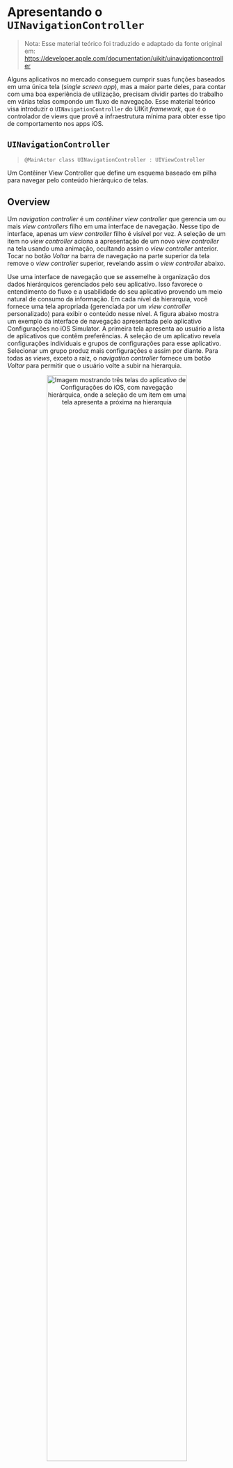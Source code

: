 # Apresentando o `UINavigationController`

> Nota: Esse material teórico foi traduzido e adaptado da fonte original em: https://developer.apple.com/documentation/uikit/uinavigationcontroller

Alguns aplicativos no mercado conseguem cumprir suas funções baseados em uma única tela (_single screen app_), mas a maior parte deles, para contar com uma boa experiência de utilização, precisam dividir partes do trabalho em várias telas compondo um fluxo de navegação. Esse material teórico visa introduzir o `UINavigationController` do UIKit _framework_, que é o controlador de views que provê a infraestrutura mínima para obter esse tipo de comportamento nos apps iOS.

## `UINavigationController`

>`@MainActor class UINavigationController : UIViewController`

Um Contêiner View Controller que define um esquema baseado em pilha para navegar pelo conteúdo hierárquico de telas.

## Overview

Um _navigation controller_ é um _contêiner view controller_ que gerencia um ou mais _view controllers_ filho em uma interface de navegação. Nesse tipo de interface, apenas um _view controller_ filho é visível por vez. A seleção de um item no _view controller_ aciona a apresentação de um novo _view controller_ na tela usando uma animação, ocultando assim o _view controller_ anterior. Tocar no botão _Voltar_ na barra de navegação na parte superior da tela remove o _view controller_ superior, revelando assim o _view controller_ abaixo.

Use uma interface de navegação que se assemelhe à organização dos dados hierárquicos gerenciados pelo seu aplicativo. Isso favorece o entendimento do fluxo e a usabilidade do seu aplicativo provendo um meio natural de consumo da informação. Em cada nível da hierarquia, você fornece uma tela apropriada (gerenciada por um _view controller_ personalizado) para exibir o conteúdo nesse nível. A figura abaixo mostra um exemplo da interface de navegação apresentada pelo aplicativo Configurações no iOS Simulator. A primeira tela apresenta ao usuário a lista de aplicativos que contêm preferências. A seleção de um aplicativo revela configurações individuais e grupos de configurações para esse aplicativo. Selecionar um grupo produz mais configurações e assim por diante. Para todas as _views_, exceto a raiz, o _navigation controller_ fornece um botão _Voltar_ para permitir que o usuário volte a subir na hierarquia.

<p align="center">
<img alt="Imagem mostrando três telas do aplicativo de Configurações do iOS, com navegação hierárquica, onde a seleção de um item em uma tela apresenta a próxima na hierarquia" src="https://github.com/zup-academy/materiais-publicos-treinamentos/blob/main/explorando-o-mundo-ios/imagens/navigation-controllers-teoria-imagem-exemplo-interface-com-navegacao.jpg?raw=true" width="80%"/>
</p>

Um objeto de _navigation controller_ gerencia seus _view controllers_ filho usando um _array_, conhecido como pilha de navegação _(navigation stack)_. O primeiro _view controller_ no array é o _root view controller_ e representa a parte inferior da pilha (base da pilha). O último _view controller_ no array é o item mais alto da pilha e representa o _view controller_ que está sendo exibido no momento _(top view controller)_. Você adiciona e remove _view controllers_ da pilha usando _segues_ ou usando os métodos da classe `UINavigationController`. O usuário também pode remover o _view controller_ superior usando o botão _Voltar_ na barra de navegação ou usando um gesto de deslizar na borda esquerda.

O _navigation controller_ gerencia a barra de navegação na parte superior da interface e uma barra de ferramentas opcional na parte inferior da interface. A barra de navegação está sempre presente e é gerenciada pelo próprio _navigation controller_, que atualiza a barra de navegação apropriadamente usando o conteúdo fornecido por seus _view controllers_ filho. Quando a propriedade `isToolbarHidden` é `false`, o _navigation controller_ atualiza a barra de ferramentas de forma semelhante com o conteúdo fornecido pelo _view controller_ superior (exibido no momento).

<p align="center">
<img alt="Imagem mostrando um diagrama exemplificando a gestão das views para tab bar e view com o conteúdo do controlador atualmente visível por parte do navigation controller" src="https://github.com/zup-academy/materiais-publicos-treinamentos/blob/main/explorando-o-mundo-ios/imagens/navigation-controllers-teoria-imagem-estrutura-views-navigation-controller.jpeg?raw=true" width="70%"/>
</p>

A figura abaixo mostra os relacionamentos entre o _navigation controller_ e os objetos que ele gerencia. Use as propriedades especificadas do _navigation controller_ para acessar esses objetos.

<p align="center">
<img alt="Imagem mostrando um diagrama contendo o navigation controller e seus objetos de view controllers, navigation bar e toolbar" src="https://github.com/zup-academy/materiais-publicos-treinamentos/blob/main/explorando-o-mundo-ios/imagens/navigation-controllers-teoria-imagem-navigation-controller-e-seus-objetos.jpeg?raw=true" width="80%"/>
</p>

## Views do Navigation Controller

Um _navigation controller_ é um _contêiner view controller_, ou seja, ele incorpora o conteúdo de outros _view controllers_ dentro de si mesmo. Você acessa a _view_ de um _navigation controller_ a partir de sua propriedade `view`. Essa _view_ compreende a barra de navegação, uma barra de ferramentas opcional e a _view_ de conteúdo, correspondente à _view_ do _view controller_ superior. A figura abaixo mostra como essas _views_ são montadas para apresentar a interface de navegação geral. (Nesta figura, a interface de navegação é ainda incorporada dentro de uma interface de tab bar como veremos adiante neste treino.) Embora o conteúdo da barra de navegação e as _views_ da barra de ferramentas mudem, as próprias _views_ não mudam. A única _view_ que realmente muda é a _view_ de conteúdo, que apresenta a _view_ personalizada fornecida pelo _view controller_ mais alto na pilha de navegação no momento.

<p align="center">
<img alt="Imagem mostrando um modelo com a composição de views desde a view do view controller apresentado no momento, até as views de base do navigation controller, um possível controlador de tabs e a window do UIKit" src="https://github.com/zup-academy/materiais-publicos-treinamentos/blob/main/explorando-o-mundo-ios/imagens/navigation-controllers-teoria-imagem-hierarquia-de-views-do-navigation.jpg?raw=true" width="80%"/>
</p>

O _navigation controller_ gerencia a criação, configuração e exibição da barra de navegação e da barra de ferramentas de navegação opcional. É permitido personalizar as propriedades relacionadas à aparência da barra de navegação, mas não é recomendável que você altere seus frames, bounds ou alfa diretamente. Se você criar subclasses de `UINavigationBar`, deverá inicializar seu _navigation controller_ usando o método `init(navigationBarClass:toolbarClass:)`. Para ocultar ou mostrar a barra de navegação, use a propriedade `isNavigationBarHidden` ou o método `setNavigationBarHidden(_:animated:)`.

Um _navigation controller_ cria o conteúdo da barra de navegação dinamicamente usando os objetos de item de navegação (instâncias da classe `UINavigationItem`) associados aos _view controllers_ na pilha de navegação. Para personalizar a aparência geral de uma barra de navegação, use as APIs `UIAppearance`. Para alterar o conteúdo da barra de navegação, você deve, portanto, configurar os itens de navegação (`navigationItem`) de seus _view controllers_ personalizados.

<p align="center">
<img alt="Imagem mostrando um modelo de classes explicando a relação do navigation controller para com sua ui navigation bar e por sua vez do view controller apresentado para com seu navigation item, que serve de repositório para a informação que deve ser apresentada na barra de navegação quando da sua apresentação" src="https://github.com/zup-academy/materiais-publicos-treinamentos/blob/main/explorando-o-mundo-ios/imagens/navigation-controllers-teoria-imagem-modelo-classes-navigation-bar.jpeg?raw=true" width="80%"/>
</p>

## Atualizando a barra de navegação

Cada vez que o _view controller_ no topo da _stack_ é alterado, o _navigation controller_ atualiza a barra de navegação de acordo. Especificamente, o _navigation controller_ atualiza os itens do botão da barra exibidos em cada uma das três posições da barra de navegação: esquerda, central e direita. Os itens de botão da barra de navegação são instâncias da classe `UIBarButtonItem`. Você pode criar itens com conteúdo personalizado ou criar itens de sistema padrão, dependendo de suas necessidades.

A tonalidade da barra de navegação é controlada pelas propriedades da própria barra de navegação. Use a propriedade `tintColor` para alterar a cor dos itens na barra e use a propriedade `barTintColor` para alterar a cor da própria barra. As barras de navegação não herdam sua cor do _view controller_ exibido no momento.

### O item à esquerda na barra de navegação

Para todos, exceto o _root view controller_ na pilha de navegação, o item no canto esquerdo da barra de navegação fornece navegação de volta ao _view controller_ anterior. O conteúdo deste botão mais à esquerda é determinado da seguinte forma:

* Se o novo _view controller_ no topo da _stack_ tiver um item de botão personalizado para a esquerda da barra _(left bar button item)_, esse item será exibido. Para especificar um item de botão personalizado, defina a propriedade `leftBarButtonItem` do `navigationItem` do _view controller_.

* Se o _view controller_ no topo da _stack_ não tiver um item de botão personalizado para a esquerda da barra _(left bar button item)_, mas o item de navegação do _view controller_ anterior tiver um objeto em sua propriedade `backBarButtonItem`, a barra de navegação exibirá esse item.

* Se um item de botão personalizado não for especificado por nenhum dos _view controllers_, um botão _Voltar_ padrão será usado e seu título será definido como o valor da propriedade `title` do _view controller_ anterior, ou seja, o _view controller_ um nível abaixo na _stack_. (Se houver apenas um _view controller_ na pilha de navegação, nenhum botão _Voltar_ será exibido.)

>**Nota:** Nos casos em que o título de um botão _Voltar_ é muito longo para caber no espaço disponível, a barra de navegação pode substituir o título real do botão pela string `“Voltar”`. A barra de navegação faz isso apenas se o botão _Voltar_ for fornecido pelo _view controller_ anterior. Se o novo _view controller_ no topo da _stack_ tiver um item de botão personalizado para a barra à esquerda — um objeto na propriedade `leftBarButtonItem` ou `leftBarButtonItems` de seu item de navegação — a barra de navegação não altera o título do botão.

### O item central

O _navigation controller_ atualiza o centro da barra de navegação da seguinte forma:

* Se o novo _view controller_ no topo da _stack_ tiver uma _view_ de título personalizada, a barra de navegação exibirá essa _view_ no lugar da _view_ de título padrão. Para especificar uma _view_ de título personalizada, defina a propriedade `titleView` do item de navegação do _view controller_ (`navigationItem`).

* Se nenhuma _view_ de título personalizada for definida, a barra de navegação exibirá um _label_ contendo o título padrão do _view controller_. A string para esse _label_ geralmente é obtida da propriedade `title` do próprio _view controller_. Se você deseja exibir um título diferente daquele associado ao _view controller_, defina a propriedade `title` do item de navegação do _view controller_ (`navigationItem`).

### O item à direita na barra de navegação

O _view controller_ atualiza o lado direito da barra de navegação da seguinte forma:

* Se o novo _view controller_ no topo da _stack_ tiver um item personalizado de botão para a direita da barra, esse item será exibido. Para especificar um item personalizado do botão da barra à direita, defina a propriedade `rightBarButtonItem` do item de navegação do _view controller_.

* Se nenhum item de botão personalizado para a barra à direita for especificado, a barra de navegação não exibirá nada no lado direito da barra.

### Composição do navigation item

<p align="center">
<img alt="Imagem mostrando um modelo de classes expandido explicando a relação do navigation controller para com sua ui navigation bar e por sua vez do view controller apresentado para com seu navigation item. O foco da imagem é apresentar a composição de objetos da barra de navegação que por sua vez podem ser configuráveis através do navigation item do controlador visível no momento. A imagem mostra a relação do navigation item com os objetos para a barra de botões à esquerda, leftBarButtonItem, o item central, titleView, e a barra de botões à direita, rightBarButtonItem" src="https://github.com/zup-academy/materiais-publicos-treinamentos/blob/main/explorando-o-mundo-ios/imagens/navigation-controllers-teoria-imagem-estrutura-views-navigation-bar.jpg?raw=true" width="80%"/>
</p>

## Adaptando-se a diferentes orientações

A interface de navegação permanece a mesma em orientações horizontais. Ao alternar entre as orientações, apenas o tamanho da _view_ do _navigation controller_ é alterado. O _navigation controller_ não altera sua hierarquia de _view_ ou o layout de suas _views_.

Ao configurar _segues_ entre _view controllers_ em uma pilha de navegação, os _segues_ padrão _Show_ e _Show Details_ se comportam da seguinte forma:

* _Show segue_: O _navigation controller_ envia o _view controller_ especificado para sua pilha de navegação.

* _Show Detail segue_: O _navigation controller_ apresenta o _view controller_ especificado de forma **modal**.

## Fazendo transições através de `UIStoryboardSegue`

Para além de se utilizar dos métodos da API de `UINavigationController`, para executar transições entre telas em uma navegação hierárquica é possível utilizar _segues_. Através do Interface Builder você pode utilizar objetos de `UIStoryboardSegue` para representar essas transições programadas na definição de seus arquivos de storyboard. Um `UIStoryboardSegue` é objeto que prepara e executa a transição visual entre dois _view controllers_.

### Overview

A classe `UIStoryboardSegue` suporta as transições visuais padrão disponíveis no UIKit _framework_. Você também pode criar subclasses para definir transições personalizadas entre os _view controllers_ em seu arquivo de storyboard.

Os objetos Segue contêm informações sobre os _view controllers_ envolvidos em uma transição. Quando uma _segue_ é acionada, antes que a transição visual ocorra, o runtime do storyboard chama o método `prepare(for:sender:)` do _view controller_ atual para que ele possa passar todos os dados necessários para o _view controller_ que está prestes a ser exibido.

Você não cria objetos _segue_ diretamente. Em vez disso, o runtime do storyboard os cria quando deve executar uma transição entre dois _view controllers_. Você ainda pode iniciar uma _segue_ programaticamente usando o método `performSegue(withIdentifier:sender:)` de `UIViewController`, se desejar. Você pode fazer isso para iniciar uma _segue_ de uma fonte que foi adicionada programaticamente e, portanto, não está disponível no Interface Builder, por exemplo.

#### Acessando atributos de uma _segue_

``` swift
var source: UIViewController
```
O _view controller_ de origem da _segue_.

``` swift
var destination: UIViewController
```
O _view controller_ de destino da _segue_.

``` swift
var identifier: String?
```
Uma String que identifica a _segue_.

#### Preparando para a transição com a _segue_

A partir da definição do Storyboard é possivel associar a execução de uma _segue_ a uma ação de botão ou outro elemento de View. Em diversas situações é preciso que informações sejam levadas para o contexto de apresentação do próximo _view controller_. Como mencionado acima, é possível sobrescrever o método `prepare(for:sender:)` para configurar tudo que for necessário para apresentar o segundo controlador adequadamente.

Segue abaixo um exemplo de código que prepararia para a transição cuja origem é o controlador base do app de Configurações do iOS e o destino é o controlador de segundo nível que apresenta um grupo de configurações:

``` swift
    override func prepare(for segue: UIStoryboardSegue, sender: Any?) {
        guard segue.identifier == "verGrupoDeConfigurações" else { return }
        
        guard let cell = sender as? SettingsMenuItemCell,
              let controller = segue.destination as? SettingsGroupViewController else {
            fatalError("Não foi possível executar a segue \(segue.identifier!)")
        }
        
        controller.settingsGroup = cell.group
    }
```
